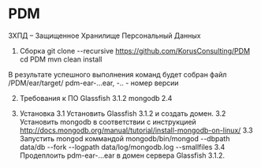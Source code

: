 PDM
===

ЗХПД – Защищенное Хранилище Персональный Данных

1.	Сборка
git clone --recursive https://github.com/KorusConsulting/PDM
cd PDM
mvn clean install

В результате успешного выполнения команд будет собран файл /PDM/ear/target/ pdm-ear-<M>.<N>.<K>.ear, -<M>.<N>.<K> - номер версии

2. Требования к ПО
   Glassfish 3.1.2
   mongodb 2.4
   
3. Установка
   3.1 Установить Glassfish 3.1.2 и создать домен.
   3.2 Установить mongodb в соответствии с инструкцией http://docs.mongodb.org/manual/tutorial/install-mongodb-on-linux/
   3.3 Запустить mongod коммандой mongodb/bin/mongod  --dbpath data/db --fork --logpath data/log/mongodb.log --smallfiles
   3.4 Продеплоить pdm-ear-<M>.<N>.<K>.ear в домен сервера Glassfish 3.1.2.
